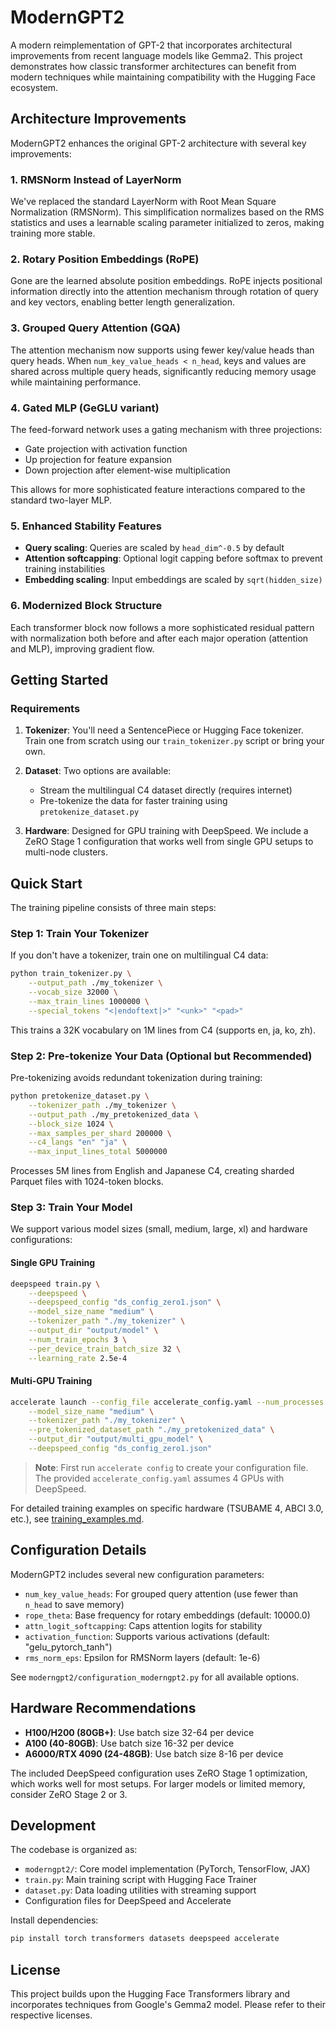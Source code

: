 # ModernGPT2

A modern reimplementation of GPT-2 that incorporates architectural improvements from recent language models like Gemma2. This project demonstrates how classic transformer architectures can benefit from modern techniques while maintaining compatibility with the Hugging Face ecosystem.

## Architecture Improvements

ModernGPT2 enhances the original GPT-2 architecture with several key improvements:

### 1. RMSNorm Instead of LayerNorm
We've replaced the standard LayerNorm with Root Mean Square Normalization (RMSNorm). This simplification normalizes based on the RMS statistics and uses a learnable scaling parameter initialized to zeros, making training more stable.

### 2. Rotary Position Embeddings (RoPE)
Gone are the learned absolute position embeddings. RoPE injects positional information directly into the attention mechanism through rotation of query and key vectors, enabling better length generalization.

### 3. Grouped Query Attention (GQA)
The attention mechanism now supports using fewer key/value heads than query heads. When `num_key_value_heads < n_head`, keys and values are shared across multiple query heads, significantly reducing memory usage while maintaining performance.

### 4. Gated MLP (GeGLU variant)
The feed-forward network uses a gating mechanism with three projections:
- Gate projection with activation function
- Up projection for feature expansion
- Down projection after element-wise multiplication

This allows for more sophisticated feature interactions compared to the standard two-layer MLP.

### 5. Enhanced Stability Features
- **Query scaling**: Queries are scaled by `head_dim^-0.5` by default
- **Attention softcapping**: Optional logit capping before softmax to prevent training instabilities
- **Embedding scaling**: Input embeddings are scaled by `sqrt(hidden_size)`

### 6. Modernized Block Structure
Each transformer block now follows a more sophisticated residual pattern with normalization both before and after each major operation (attention and MLP), improving gradient flow.

## Getting Started

### Requirements

1. **Tokenizer**: You'll need a SentencePiece or Hugging Face tokenizer. Train one from scratch using our `train_tokenizer.py` script or bring your own.

2. **Dataset**: Two options are available:
   - Stream the multilingual C4 dataset directly (requires internet)
   - Pre-tokenize the data for faster training using `pretokenize_dataset.py`

3. **Hardware**: Designed for GPU training with DeepSpeed. We include a ZeRO Stage 1 configuration that works well from single GPU setups to multi-node clusters.

## Quick Start

The training pipeline consists of three main steps:

### Step 1: Train Your Tokenizer

If you don't have a tokenizer, train one on multilingual C4 data:

```bash
python train_tokenizer.py \
    --output_path ./my_tokenizer \
    --vocab_size 32000 \
    --max_train_lines 1000000 \
    --special_tokens "<|endoftext|>" "<unk>" "<pad>"
```

This trains a 32K vocabulary on 1M lines from C4 (supports en, ja, ko, zh).

### Step 2: Pre-tokenize Your Data (Optional but Recommended)

Pre-tokenizing avoids redundant tokenization during training:

```bash
python pretokenize_dataset.py \
    --tokenizer_path ./my_tokenizer \
    --output_path ./my_pretokenized_data \
    --block_size 1024 \
    --max_samples_per_shard 200000 \
    --c4_langs "en" "ja" \
    --max_input_lines_total 5000000
```

Processes 5M lines from English and Japanese C4, creating sharded Parquet files with 1024-token blocks.

### Step 3: Train Your Model

We support various model sizes (small, medium, large, xl) and hardware configurations:

#### Single GPU Training

```bash
deepspeed train.py \
    --deepspeed \
    --deepspeed_config "ds_config_zero1.json" \
    --model_size_name "medium" \
    --tokenizer_path "./my_tokenizer" \
    --output_dir "output/model" \
    --num_train_epochs 3 \
    --per_device_train_batch_size 32 \
    --learning_rate 2.5e-4
```

#### Multi-GPU Training

```bash
accelerate launch --config_file accelerate_config.yaml --num_processes 4 train.py \
    --model_size_name "medium" \
    --tokenizer_path "./my_tokenizer" \
    --pre_tokenized_dataset_path "./my_pretokenized_data" \
    --output_dir "output/multi_gpu_model" \
    --deepspeed_config "ds_config_zero1.json"
```

> **Note**: First run `accelerate config` to create your configuration file. The provided `accelerate_config.yaml` assumes 4 GPUs with DeepSpeed.

For detailed training examples on specific hardware (TSUBAME 4, ABCI 3.0, etc.), see [training_examples.md](training_examples.md).

## Configuration Details

ModernGPT2 includes several new configuration parameters:

- `num_key_value_heads`: For grouped query attention (use fewer than `n_head` to save memory)
- `rope_theta`: Base frequency for rotary embeddings (default: 10000.0)
- `attn_logit_softcapping`: Caps attention logits for stability
- `activation_function`: Supports various activations (default: "gelu_pytorch_tanh")
- `rms_norm_eps`: Epsilon for RMSNorm layers (default: 1e-6)

See `moderngpt2/configuration_moderngpt2.py` for all available options.

## Hardware Recommendations

- **H100/H200 (80GB+)**: Use batch size 32-64 per device
- **A100 (40-80GB)**: Use batch size 16-32 per device  
- **A6000/RTX 4090 (24-48GB)**: Use batch size 8-16 per device

The included DeepSpeed configuration uses ZeRO Stage 1 optimization, which works well for most setups. For larger models or limited memory, consider ZeRO Stage 2 or 3.

## Development

The codebase is organized as:
- `moderngpt2/`: Core model implementation (PyTorch, TensorFlow, JAX)
- `train.py`: Main training script with Hugging Face Trainer
- `dataset.py`: Data loading utilities with streaming support
- Configuration files for DeepSpeed and Accelerate

Install dependencies:
```bash
pip install torch transformers datasets deepspeed accelerate
```

## License

This project builds upon the Hugging Face Transformers library and incorporates techniques from Google's Gemma2 model. Please refer to their respective licenses.